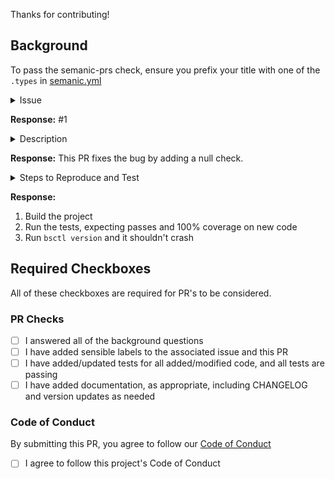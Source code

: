 Thanks for contributing!

## Background

To pass the semanic-prs check, ensure you prefix your title with one of the `.types` in [semanic.yml](https://github.com/mrlunchbox777/basic-setup/blob/main/.github/semantic.yml)

<details><summary>Issue</summary>What issue are you resolving with this PR? Please provide the number or link. _NOTE:_ If you don't have an issue for this work, please create one before creating this PR.</details>

__Response:__ #1

<details><summary>Description</summary>Please describe how this PR is addressing the issue and/or why it is being addressed this way.</details>

__Response:__ This PR fixes the bug by adding a null check.

<details><summary>Steps to Reproduce and Test</summary>Please give us a step-by-step guide to reproduce the bug. A link to the steps in the issue is enough.</details>

__Response:__
1. Build the project
2. Run the tests, expecting passes and 100% coverage on new code
3. Run `bsctl version` and it shouldn't crash

## Required Checkboxes

All of these checkboxes are required for PR's to be considered.

### PR Checks

- [ ] I answered all of the background questions
- [ ] I have added sensible labels to the associated issue and this PR
- [ ] I have added/updated tests for all added/modified code, and all tests are passing
- [ ] I have added documentation, as appropriate, including CHANGELOG and version updates as needed

### Code of Conduct

By submitting this PR, you agree to follow our [Code of Conduct](https://github.com/mrlunchbox777/basic-setup/tree/main/.github/CODE_OF_CONDUCT.md)

- [ ] I agree to follow this project's Code of Conduct
